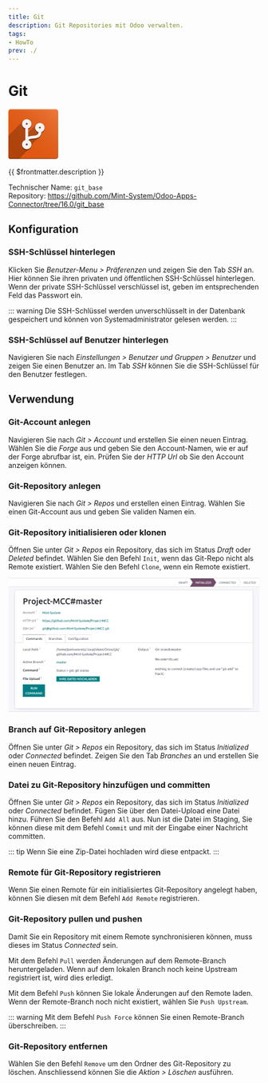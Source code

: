 ```yaml
---
title: Git
description: Git Repositories mit Odoo verwalten.
tags:
- HowTo
prev: ./
---
```

# Git
![icons_odoo_git_base](attachments/icons_odoo_git_base.png)

{{ $frontmatter.description }}

Technischer Name: `git_base`\
Repository: <https://github.com/Mint-System/Odoo-Apps-Connector/tree/16.0/git_base>

## Konfiguration

### SSH-Schlüssel hinterlegen

Klicken Sie *Benutzer-Menu > Präferenzen* und zeigen Sie den Tab *SSH* an. Hier können Sie ihren privaten und öffentlichen SSH-Schlüssel hinterlegen. Wenn der private SSH-Schlüssel verschlüssel ist, geben im entsprechenden Feld das Passwort ein.

::: warning
Die SSH-Schlüssel werden unverschlüsselt in der Datenbank gespeichert und können von Systemadministrator gelesen werden.
:::

### SSH-Schlüssel auf Benutzer hinterlegen

Navigieren Sie nach *Einstellungen > Benutzer und Gruppen > Benutzer* und zeigen Sie einen Benutzer an. Im Tab *SSH* können Sie die SSH-Schlüssel für den Benutzer festlegen.

## Verwendung

### Git-Account anlegen

Navigieren Sie nach *Git > Account* und erstellen Sie einen neuen Eintrag. Wählen Sie die *Forge* aus und geben Sie den Account-Namen, wie er auf der Forge abrufbar ist, ein. Prüfen Sie der *HTTP Url* ob Sie den Account anzeigen können.

### Git-Repository anlegen

Navigieren Sie nach *Git > Repos* und erstellen einen Eintrag. Wählen Sie einen Git-Account aus und geben Sie validen Namen ein.

### Git-Repository initialisieren oder klonen

Öffnen Sie unter *Git > Repos* ein Repository, das sich im Status *Draft* oder *Deleted* befindet. Wählen Sie den Befehl `Init`, wenn das Git-Repo nicht als Remote existiert. Wählen Sie den Befehl `Clone`, wenn ein Remote existiert.

![](attachments/Git%20Base%20Initalized%20Repo.png)

### Branch auf Git-Repository anlegen

Öffnen Sie unter *Git > Repos* ein Repository, das sich im Status *Initialized* oder *Connected* befindet. Zeigen Sie den Tab *Branches* an und erstellen Sie einen neuen Eintrag.

### Datei zu Git-Repository hinzufügen und committen

Öffnen Sie unter *Git > Repos* ein Repository, das sich im Status *Initialized* oder *Connected* befindet. Fügen Sie über den Datei-Upload eine Datei hinzu. Führen Sie den Befehl `Add All` aus. Nun ist die Datei im Staging, Sie können diese mit dem Befehl `Commit` und mit der Eingabe einer Nachricht committen.

::: tip
Wenn Sie eine Zip-Datei hochladen wird diese entpackt.
:::

### Remote für Git-Repository registrieren

Wenn Sie einen Remote für ein initialisiertes Git-Repository angelegt haben, können Sie diesen mit dem Befehl `Add Remote` registrieren.

### Git-Repository pullen und pushen

Damit Sie ein Repository mit einem Remote synchronisieren können, muss dieses im Status *Connected* sein.

Mit dem Befehl `Pull` werden Änderungen auf dem Remote-Branch heruntergeladen. Wenn auf dem lokalen Branch noch keine Upstream registriert ist, wird dies erledigt.

Mit dem Befehl `Push` können Sie lokale Änderungen auf den Remote laden. Wenn der Remote-Branch noch nicht existiert, wählen Sie `Push Upstream`.

::: warning
Mit dem Befehl `Push Force` können Sie einen Remote-Branch überschreiben.
:::

### Git-Repository entfernen

Wählen Sie den Befehl `Remove` um den Ordner des Git-Repository zu löschen. Anschliessend können Sie die *Aktion > Löschen* ausführen. 